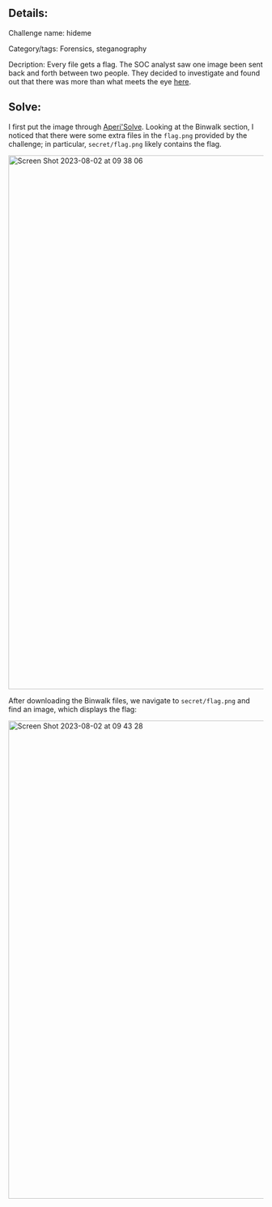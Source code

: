 ## Details:
Challenge name: hideme

Category/tags: Forensics, steganography

Decription:
Every file gets a flag.
The SOC analyst saw one image been sent back and forth between two people. They decided to investigate and found out that there was more than what meets the eye [here](https://artifacts.picoctf.net/c/258/flag.png).

## Solve:

I first put the image through [Aperi'Solve](https://www.aperisolve.com/). 
Looking at the Binwalk section, I noticed that there were some extra files in the `flag.png` provided by the challenge; in particular, `secret/flag.png` likely contains the flag.

<img width="1053" alt="Screen Shot 2023-08-02 at 09 38 06" src="https://github.com/uuu2q/ctf-writeups/assets/134032122/f1a9a555-91b0-4f8b-b069-b91fe80dac85">


After downloading the Binwalk files, we navigate to `secret/flag.png` and find an image, which displays the flag:

<img width="943" alt="Screen Shot 2023-08-02 at 09 43 28" src="https://github.com/uuu2q/ctf-writeups/assets/134032122/0984375a-b39c-4b0c-926a-29c9d964bf1f">

